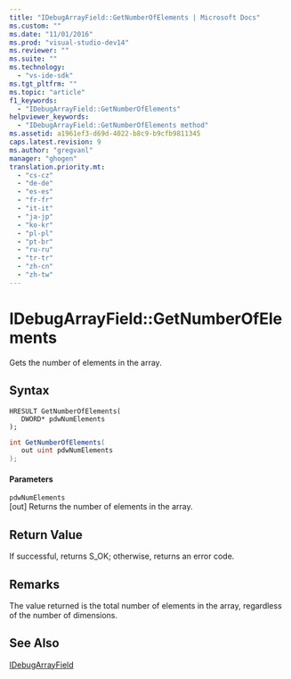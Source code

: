 ```yaml
---
title: "IDebugArrayField::GetNumberOfElements | Microsoft Docs"
ms.custom: ""
ms.date: "11/01/2016"
ms.prod: "visual-studio-dev14"
ms.reviewer: ""
ms.suite: ""
ms.technology: 
  - "vs-ide-sdk"
ms.tgt_pltfrm: ""
ms.topic: "article"
f1_keywords: 
  - "IDebugArrayField::GetNumberOfElements"
helpviewer_keywords: 
  - "IDebugArrayField::GetNumberOfElements method"
ms.assetid: a1961ef3-d69d-4022-b8c9-b9cfb9811345
caps.latest.revision: 9
ms.author: "gregvanl"
manager: "ghogen"
translation.priority.mt: 
  - "cs-cz"
  - "de-de"
  - "es-es"
  - "fr-fr"
  - "it-it"
  - "ja-jp"
  - "ko-kr"
  - "pl-pl"
  - "pt-br"
  - "ru-ru"
  - "tr-tr"
  - "zh-cn"
  - "zh-tw"
---
```

# IDebugArrayField::GetNumberOfElements
Gets the number of elements in the array.  
  
## Syntax  
  
```cpp#  
HRESULT GetNumberOfElements(   
   DWORD* pdwNumElements  
);  
```  
  
```c#  
int GetNumberOfElements(  
   out uint pdwNumElements  
);  
```  
  
#### Parameters  
 `pdwNumElements`  
 [out] Returns the number of elements in the array.  
  
## Return Value  
 If successful, returns S_OK; otherwise, returns an error code.  
  
## Remarks  
 The value returned is the total number of elements in the array, regardless of the number of dimensions.  
  
## See Also  
 [IDebugArrayField](../../../extensibility/debugger/reference/idebugarrayfield.md)